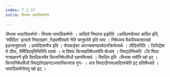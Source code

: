 ```yaml
---
index: 7.2.17
sutra: विभाषा भावादिकर्मणोः

---
```

_विभाषा भावादिकर्मणोः_ - विभाषा भावादिकर्मणोः । आदितो निष्ठाया इड्वेति ।आदितश्चे॑त्यत आदित इति, 'श्वीदितः' इत्यतो निष्ठाग्रहणं ,नेड्वशी॑त्यतो नेति चानुवर्तते इति भावः । निषेधस्य वैकल्पिकत्वात्पक्षे इडभ्यनुज्ञायते । प्रस्वेदितश्चैत्र इति । चैत्रकर्तृका आरभ्यमाणप्रस्वेदनक्रियेत्यर्थः । ञीद्भिरिति । ञिरिद्येषां ते ञीतः, तैर्मिदिप्रभृतिभिरिति तदर्थः । स विषयः कित्त्वप्रतिषेधस्येति बोध्यम् । स्विद्यतेस्त्विति ।ञि ष्विदा गात्रप्रक्षरणे॑ इति दैवादिकस्यैव कित्त्वनिषेधविधौ ग्रहणमित्यर्थः । स्विदित इति ।विभाषा भावे॑ति पक्षे इट् । कित्त्वनिषेधविधौ स्विद्यतेग्र्रहणाऽभावात्कित्त्वान्न गुण- । अत्र स्विदादीनाम्आदितश्चेति इट् प्रतिषिध्यते । भावादिकर्मणोस्तु पक्षे इट् । 